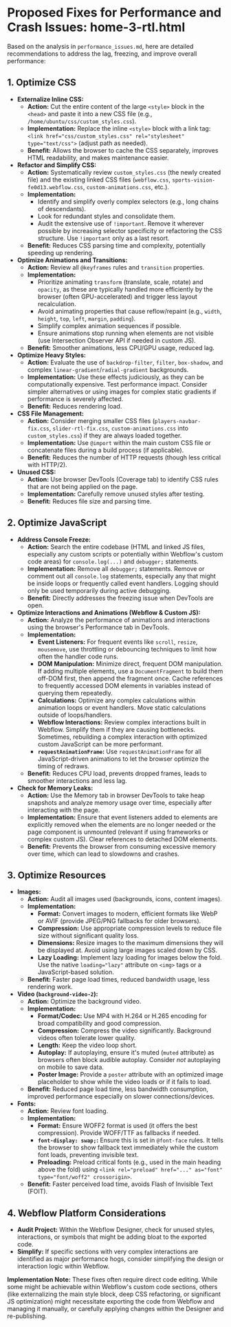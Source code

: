 # Proposed Fixes for Performance and Crash Issues: home-3-rtl.html

Based on the analysis in `performance_issues.md`, here are detailed recommendations to address the lag, freezing, and improve overall performance:

## 1. Optimize CSS

*   **Externalize Inline CSS:**
    *   **Action:** Cut the entire content of the large `<style>` block in the `<head>` and paste it into a new CSS file (e.g., `/home/ubuntu/css/custom_styles.css`).
    *   **Implementation:** Replace the inline `<style>` block with a link tag: `<link href="css/custom_styles.css" rel="stylesheet" type="text/css">` (adjust path as needed).
    *   **Benefit:** Allows the browser to cache the CSS separately, improves HTML readability, and makes maintenance easier.
*   **Refactor and Simplify CSS:**
    *   **Action:** Systematically review `custom_styles.css` (the newly created file) and the existing linked CSS files (`webflow.css`, `sports-vision-fe0d13.webflow.css`, `custom-animations.css`, etc.).
    *   **Implementation:** 
        *   Identify and simplify overly complex selectors (e.g., long chains of descendants).
        *   Look for redundant styles and consolidate them.
        *   Audit the extensive use of `!important`. Remove it wherever possible by increasing selector specificity or refactoring the CSS structure. Use `!important` only as a last resort.
    *   **Benefit:** Reduces CSS parsing time and complexity, potentially speeding up rendering.
*   **Optimize Animations and Transitions:**
    *   **Action:** Review all `@keyframes` rules and `transition` properties.
    *   **Implementation:**
        *   Prioritize animating `transform` (translate, scale, rotate) and `opacity`, as these are typically handled more efficiently by the browser (often GPU-accelerated) and trigger less layout recalculation.
        *   Avoid animating properties that cause reflow/repaint (e.g., `width`, `height`, `top`, `left`, `margin`, `padding`).
        *   Simplify complex animation sequences if possible.
        *   Ensure animations stop running when elements are not visible (use Intersection Observer API if needed in custom JS).
    *   **Benefit:** Smoother animations, less CPU/GPU usage, reduced lag.
*   **Optimize Heavy Styles:**
    *   **Action:** Evaluate the use of `backdrop-filter`, `filter`, `box-shadow`, and complex `linear-gradient`/`radial-gradient` backgrounds.
    *   **Implementation:** Use these effects judiciously, as they can be computationally expensive. Test performance impact. Consider simpler alternatives or using images for complex static gradients if performance is severely affected.
    *   **Benefit:** Reduces rendering load.
*   **CSS File Management:**
    *   **Action:** Consider merging smaller CSS files (`players-navbar-fix.css`, `slider-rtl-fix.css`, `custom-animations.css` into `custom_styles.css`) if they are always loaded together.
    *   **Implementation:** Use `@import` within the main custom CSS file or concatenate files during a build process (if applicable).
    *   **Benefit:** Reduces the number of HTTP requests (though less critical with HTTP/2).
*   **Unused CSS:**
    *   **Action:** Use browser DevTools (Coverage tab) to identify CSS rules that are not being applied on the page.
    *   **Implementation:** Carefully remove unused styles after testing.
    *   **Benefit:** Reduces file size and parsing time.

## 2. Optimize JavaScript

*   **Address Console Freeze:**
    *   **Action:** Search the entire codebase (HTML and linked JS files, especially any custom scripts or potentially within Webflow's custom code areas) for `console.log(...)` and `debugger;` statements.
    *   **Implementation:** Remove all `debugger;` statements. Remove or comment out all `console.log` statements, especially any that might be inside loops or frequently called event handlers. Logging should only be used temporarily during active debugging.
    *   **Benefit:** Directly addresses the freezing issue when DevTools are open.
*   **Optimize Interactions and Animations (Webflow & Custom JS):**
    *   **Action:** Analyze the performance of animations and interactions using the browser's Performance tab in DevTools.
    *   **Implementation:**
        *   **Event Listeners:** For frequent events like `scroll`, `resize`, `mousemove`, use throttling or debouncing techniques to limit how often the handler code runs.
        *   **DOM Manipulation:** Minimize direct, frequent DOM manipulation. If adding multiple elements, use a `DocumentFragment` to build them off-DOM first, then append the fragment once. Cache references to frequently accessed DOM elements in variables instead of querying them repeatedly.
        *   **Calculations:** Optimize any complex calculations within animation loops or event handlers. Move static calculations outside of loops/handlers.
        *   **Webflow Interactions:** Review complex interactions built in Webflow. Simplify them if they are causing bottlenecks. Sometimes, rebuilding a complex interaction with optimized custom JavaScript can be more performant.
        *   **`requestAnimationFrame`:** Use `requestAnimationFrame` for all JavaScript-driven animations to let the browser optimize the timing of redraws.
    *   **Benefit:** Reduces CPU load, prevents dropped frames, leads to smoother interactions and less lag.
*   **Check for Memory Leaks:**
    *   **Action:** Use the Memory tab in browser DevTools to take heap snapshots and analyze memory usage over time, especially after interacting with the page.
    *   **Implementation:** Ensure that event listeners added to elements are explicitly removed when the elements are no longer needed or the page component is unmounted (relevant if using frameworks or complex custom JS). Clear references to detached DOM elements.
    *   **Benefit:** Prevents the browser from consuming excessive memory over time, which can lead to slowdowns and crashes.

## 3. Optimize Resources

*   **Images:**
    *   **Action:** Audit all images used (backgrounds, icons, content images).
    *   **Implementation:**
        *   **Format:** Convert images to modern, efficient formats like WebP or AVIF (provide JPEG/PNG fallbacks for older browsers).
        *   **Compression:** Use appropriate compression levels to reduce file size without significant quality loss.
        *   **Dimensions:** Resize images to the maximum dimensions they will be displayed at. Avoid using large images scaled down by CSS.
        *   **Lazy Loading:** Implement lazy loading for images below the fold. Use the native `loading="lazy"` attribute on `<img>` tags or a JavaScript-based solution.
    *   **Benefit:** Faster page load times, reduced bandwidth usage, less rendering work.
*   **Video (`background-video-2`):**
    *   **Action:** Optimize the background video.
    *   **Implementation:**
        *   **Format/Codec:** Use MP4 with H.264 or H.265 encoding for broad compatibility and good compression.
        *   **Compression:** Compress the video significantly. Background videos often tolerate lower quality.
        *   **Length:** Keep the video loop short.
        *   **Autoplay:** If autoplaying, ensure it's muted (`muted` attribute) as browsers often block audible autoplay. Consider *not* autoplaying on mobile to save data.
        *   **Poster Image:** Provide a `poster` attribute with an optimized image placeholder to show while the video loads or if it fails to load.
    *   **Benefit:** Reduced page load time, less bandwidth consumption, improved performance especially on slower connections/devices.
*   **Fonts:**
    *   **Action:** Review font loading.
    *   **Implementation:**
        *   **Format:** Ensure WOFF2 format is used (it offers the best compression). Provide WOFF/TTF as fallbacks if needed.
        *   **`font-display: swap;`:** Ensure this is set in `@font-face` rules. It tells the browser to show fallback text immediately while the custom font loads, preventing invisible text.
        *   **Preloading:** Preload critical fonts (e.g., used in the main heading above the fold) using `<link rel="preload" href="..." as="font" type="font/woff2" crossorigin>`. 
    *   **Benefit:** Faster perceived load time, avoids Flash of Invisible Text (FOIT).

## 4. Webflow Platform Considerations

*   **Audit Project:** Within the Webflow Designer, check for unused styles, interactions, or symbols that might be adding bloat to the exported code.
*   **Simplify:** If specific sections with very complex interactions are identified as major performance hogs, consider simplifying the design or interaction logic within Webflow.

**Implementation Note:** These fixes often require direct code editing. While some might be achievable within Webflow's custom code sections, others (like externalizing the main style block, deep CSS refactoring, or significant JS optimization) might necessitate exporting the code from Webflow and managing it manually, or carefully applying changes within the Designer and re-publishing.
